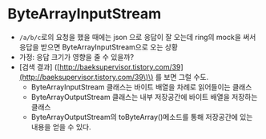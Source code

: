 # ByteArrayInputStream

* `/a/b/c`로의 요청을 했을 때에는 json 으로 응답이 잘 오는데 ring의 mock을 써서 응답을 받으면 ByteArrayInputStream으로 오는 상황
* 가정: 응답 크기가 영향을 줄 수 있을까?
* \[검색 결과\] \([http://baeksupervisor.tistory.com/39](http://baeksupervisor.tistory.com/39\)\) 를 보면 그럴 수도.
  * ByteArrayInputStream 클래스는 바이트 배열을 차례로 읽어들이는 클래스
  * ByteArrayOutputStream 클래스는 내부 저장공간에 바이트 배열을 저장하는 클래스
  * ByteArrayOutputStream의 toByteArray\(\)메소드를 통해 저장공간에 있는 내용을 얻을 수 있다.



